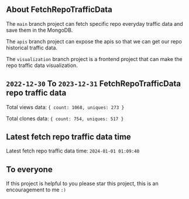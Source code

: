 ## About FetchRepoTrafficData

The `main` branch project can fetch specific repo everyday traffic data and save them in the MongoDB.

The `apis` branch project can expose the apis so that we can get our repo historical traffic data.

The `visualization` branch project is a frontend project that can make the repo traffic data visualization.

## `2022-12-30` To `2023-12-31` FetchRepoTrafficData repo traffic data

Total views data: `{ count: 1068, uniques: 273 }`

Total clones data: `{ count: 754, uniques: 517 }`

## Latest fetch repo traffic data time

Latest fetch repo traffic data time: `2024-01-01 01:09:40`

## To everyone

If this project is helpful to you please star this project, this is an encouragement to me `:)`



